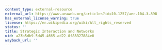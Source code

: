 ```yaml
---
content_type: external-resource
external_url: https://www.aeaweb.org/articles?id=10.1257/aer.104.3.898
has_external_license_warning: true
license: https://en.wikipedia.org/wiki/All_rights_reserved
status: ''
title: Strategic Interaction and Networks
uid: a23b5db9-5d45-4665-ad22-0f83327884e0
wayback_url: ''
---
```

